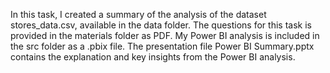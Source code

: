In this task, I created a summary of the analysis of the dataset stores_data.csv, available in the data folder.
The questions for this task is provided in the materials folder as PDF.
My Power BI analysis is included in the src folder as a .pbix file.
The presentation file Power BI Summary.pptx contains the explanation and key insights from the Power BI analysis.
